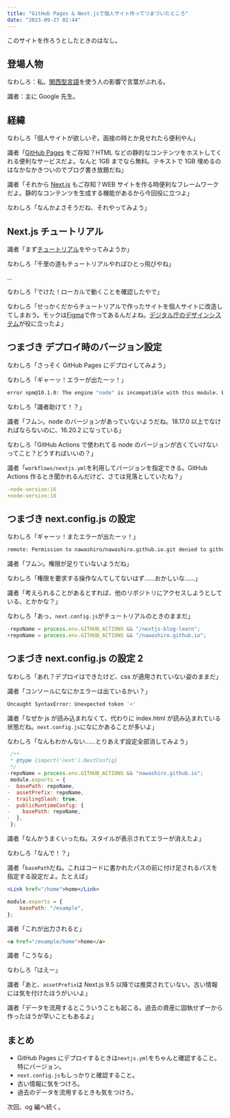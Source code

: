 ```yaml
---
title: "GitHub Pages & Next.jsで個人サイト作ってつまづいたところ"
date: "2023-09-27 02:44"
---
```


このサイトを作ろうとしたときのはなし。

## 登場人物

なわしろ：私。[関西型言語](https://qiita.com/Yametaro)を使う人の影響で言葉がぶれる。

識者：主に Google 先生。

## 経緯

なわしろ「個人サイトが欲しいぞ。面接の時とか見せれたら便利やん」

識者「[GitHub Pages](https://docs.github.com/ja/pages/getting-started-with-github-pages/about-github-pages) をご存知？HTML などの静的なコンテンツをホストしてくれる便利なサービスだよ。なんと 1GB までなら無料。テキストで 1GB 埋めるのはなかなかきついのでブログ書き放題だね」

識者「それから [Next.js](https://nextjs.org/) もご存知？WEB サイトを作る時便利なフレームワークだよ。静的なコンテンツを生成する機能があるから今回役に立つよ」

なわしろ「なんかよさそうだね、それやってみよう」

## Next.js チュートリアル

識者「まず[チュートリアル](https://nextjs.org/learn/foundations/about-nextjs)をやってみようか」

なわしろ「千里の道もチュートリアルやればひとっ飛びやね」

...

なわしろ「でけた！ローカルで動くことを確認したやで」

なわしろ「せっかくだからチュートリアルで作ったサイトを個人サイトに改造してしまおう。モックは[Figma](https://www.figma.com/)で作ってあるんだよね。[デジタル庁のデザインシステム](https://www.digital.go.jp/policies/servicedesign/designsystem)が役に立ったよ」

## つまづき デプロイ時のバージョン設定

なわしろ「さっそく GitHub Pages にデプロイしてみよう」

なわしろ「ギャーッ！エラーが出たーッ！」

```sh
error npm@10.1.0: The engine "node" is incompatible with this module. Expected version "^18.17.0 || >=20.5.0". Got "16.20.2"
```

なわしろ「識者助けて！？」

識者「フムン。node のバージョンがあっていないようだね。18.17.0 以上でなければならないのに、16.20.2 になっている」

なわしろ「GitHub Actions で使われてる node のバージョンが古くていけないってこと？どうすればいいの？」

識者「`workflows/nextjs.yml`を利用してバージョンを指定できる。GitHub Actions 作るとき聞かれるんだけど、さては見落としていたね？」

```diff:workflows/nextjs.yml
-node-version:16
+node-version:18
```

## つまづき next.config.js の設定

なわしろ「ギャーッ！またエラーが出たーッ！」

```sh
remote: Permission to nawashiro/nawashiro.github.io.git denied to github-actions[bot].
```

識者「フムン。権限が足りていないようだね」

なわしろ「権限を要求する操作なんてしてないはず……おかしいな……」

識者「考えられることがあるとすれば、他のリポジトリにアクセスしようとしている、とかかな？」

なわしろ「あっ、`next.config.js`がチュートリアルのときのままだ」

```diff:next.config.js
-repoName = process.env.GITHUB_ACTIONS && "/nextjs-blog-learn";
+repoName = process.env.GITHUB_ACTIONS && "/nawashiro.github.io";
```

## つまづき next.config.js の設定 2

なわしろ「あれ？デプロイはできたけど、css が適用されていない姿のままだ」

識者「コンソールになにかエラーは出ているかい？」

```sh
Uncaught SyntaxError: Unexpected token '<'
```

識者「なぜか js が読み込まれなくて、代わりに index.html が読み込まれている状態だね。`next.config.js`になにかあることが多いよ」

なわしろ「なんもわかんない……とりあえず設定全部消してみよう」

```diff:next.config.js
 /**
 * @type {import('next').NextConfig}
 */
-repoName = process.env.GITHUB_ACTIONS && "nawashiro.github.io";
 module.exports = {
-  basePath: repoName,
-  assetPrefix: repoName,
-  trailingSlash: true,
-  publicRuntimeConfig: {
-    basePath: repoName,
-  },
 };
```

識者「なんかうまくいったね。スタイルが表示されてエラーが消えたよ」

なわしろ「なんで！？」

識者「`basePath`だね。これはコードに書かれたパスの前に付け足されるパスを指定する設定だよ。たとえば」

```js:home.jsx
<Link href="/home">home</Link>
```

```js:next.config.js
module.exports = {
    basePath: "/example",
};
```

識者「これが出力されると」

```html
<a href="/example/home">home</a>
```

識者「こうなる」

なわしろ「はえー」

識者「あと、`assetPrefix`は Next.js 9.5 以降では推奨されていない。古い情報には気を付けたほうがいいよ」

識者「データを流用するとこういうことも起こる。過去の資産に固執せず一から作ったほうが早いこともあるよ」

## まとめ

- GitHub Pages にデプロイするときは`nextjs.yml`をちゃんと確認すること。特にバージョン。
- `next.config.js`もしっかりと確認すること。
- 古い情報に気をつけろ。
- 過去のデータを流用するときも気をつけろ。

次回、og 編へ続く。
